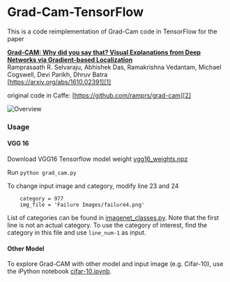 # Grad-Cam-TensorFlow
This is a code reimplementation of Grad-Cam code in TensorFlow for the paper

**[Grad-CAM: Why did you say that? Visual Explanations from Deep Networks via Gradient-based Localization][1]**  
Ramprasaath R. Selvaraju, Abhishek Das, Ramakrishna Vedantam, Michael Cogswell, Devi Parikh, Dhruv Batra  
[https://arxiv.org/abs/1610.02391][1]

original code in Caffe: [https://github.com/ramprs/grad-cam][2]

![Overview](http://i.imgur.com/JaGbdZ5.png)

### Usage
#### VGG 16
Download VGG16 Tensorflow model weight [vgg16_weights.npz][3]

Run ``` python grad_cam.py ```

To change input image and category, modify line 23 and 24
```
    category = 977
    img_file = 'Failure Images/failure4.png'
```
List of categories can be found in [imagenet_classes.py][4]. Note that the first line is not an actual category. To use the category of interest, find the category in this file and use ```line_num-1``` as input.

#### Other Model
To explore Grad-CAM with other model and input image (e.g. Cifar-10), use the iPython notebook [cifar-10.ipynb][5].

[1]: https://arxiv.org/abs/1610.02391
[2]: https://github.com/ramprs/grad-cam
[3]: http://www.cs.toronto.edu/~frossard/post/vgg16/
[4]: https://github.com/vivianbuan/Grad-Cam-TensorFlow/blob/master/imagenet_classes.py
[5]: https://github.com/vivianbuan/Grad-Cam-TensorFlow/blob/master/cifar-10.ipynb
